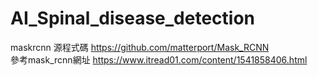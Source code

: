 # AI_Spinal_disease_detection
maskrcnn 源程式碼 https://github.com/matterport/Mask_RCNN <br>
參考mask_rcnn網址 https://www.itread01.com/content/1541858406.html
